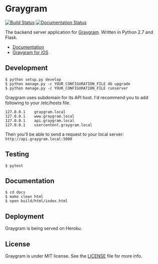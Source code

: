 # Graygram

[![Build Status](https://travis-ci.org/devxoul/graygram-web.svg?branch=master)](https://travis-ci.org/devxoul/graygram-web)
[![Documentation Status](https://readthedocs.org/projects/graygram/badge/?version=latest)](http://graygram.readthedocs.io/en/latest/?badge=latest)

The backend server application for [Graygram](https://www.graygram.com). Written in Python 2.7 and Flask.

* [Documentation](http://graygram.readthedocs.io/en/latest/)
* [Graygram for iOS](https://github.com/devxoul/graygram-ios)

## Development

```console
$ python setup.py develop
$ python manage.py -c YOUR_CONFIGURATION_FILE db upgrade
$ python manage.py -c YOUR_CONFIGURATION_FILE runserver
```

Graygram uses subdomain for its API host. I'd recommend you to add following to your /etc/hosts file.

```
127.0.0.1    graygram.local
127.0.0.1    www.graygram.local
127.0.0.1    api.graygram.local
127.0.0.1    usercontent.graygram.local
```

Then you'll be able to send a request to your local server: `http://api.graygram.local:5000`

## Testing

```console
$ pytest
```

## Documentation

```console
$ cd docs
$ make clean html
$ open build/html/index.html
```

## Deployment

Graygram is being served on Heroku.

## License

Graygram is under MIT license. See the [LICENSE](LICENSE) file for more info.
